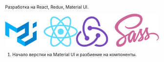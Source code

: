 <!-- https://api.coincap.io/v2/assets -->


Разработка на React, Redux, Material UI. 

![alt text](src/img/techno.png)



1. Начало верстки на Material UI и разбиение на компоненты.